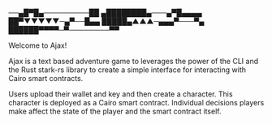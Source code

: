 ──▄█▀█▄─────────██
▄████████▄───▄▀█▄▄▄▄
██▀▼▼▼▼▼─▄▀──█▄▄
█████▄▲▲▲─▄▄▄▀───▀▄
██████▀▀▀▀─▀────────▀▀

Welcome to Ajax!

Ajax is a text based adventure game to leverages the power of the CLI and the Rust stark-rs library to create a simple interface for interacting with Cairo smart contracts. 

Users upload their wallet and key and then create a character.  This character is deployed as a Cairo smart contract.  Individual decisions players make affect the state of the player and the smart contract itself.  
